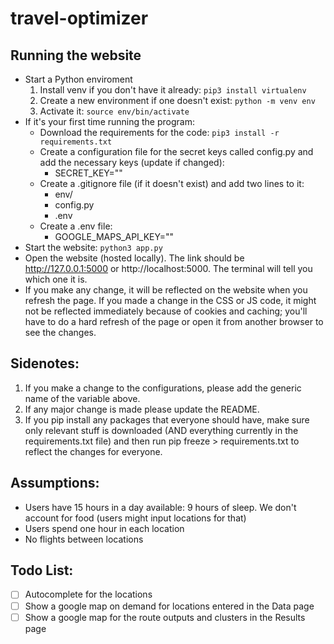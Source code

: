 # travel-optimizer

## Running the website

- Start a Python enviroment
  1. Install venv if you don't have it already: `pip3 install virtualenv`
  2. Create a new environment if one doesn't exist: `python -m venv env`
  3. Activate it: `source env/bin/activate`
- If it's your first time running the program:
  - Download the requirements for the code: `pip3 install -r requirements.txt`
  - Create a configuration file for the secret keys called config.py and add the necessary keys (update if changed):
    - SECRET_KEY="<KEY>"
  - Create a .gitignore file (if it doesn't exist) and add two lines to it:
    - env/
    - config.py
    - .env
  - Create a .env file:
    - GOOGLE_MAPS_API_KEY="<KEY>"
- Start the website: `python3 app.py`
- Open the website (hosted locally). The link should be http://127.0.0.1:5000 or http://localhost:5000. The terminal will tell you which one it is.
- If you make any change, it will be reflected on the website when you refresh the page. If you made a change in the CSS or JS code, it might not be reflected immediately because of cookies and caching; you'll have to do a hard refresh of the page or open it from another browser to see the changes.

## Sidenotes:

1. If you make a change to the configurations, please add the generic name of the variable above.
2. If any major change is made please update the README.
3. If you pip install any packages that everyone should have, make sure only relevant stuff is downloaded (AND everything currently in the requirements.txt file) and then run pip freeze > requirements.txt to reflect the changes for everyone.

## Assumptions:

- Users have 15 hours in a day available: 9 hours of sleep. We don't account for food (users might input locations for that)
- Users spend one hour in each location
- No flights between locations

## Todo List:

- [ ] Autocomplete for the locations
- [ ] Show a google map on demand for locations entered in the Data page
- [ ] Show a google map for the route outputs and clusters in the Results page
